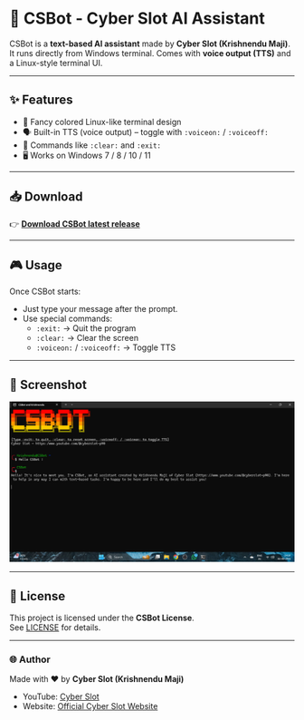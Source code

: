 # 🤖 CSBot - Cyber Slot AI Assistant

CSBot is a **text-based AI assistant** made by **Cyber Slot (Krishnendu Maji)**.  
It runs directly from Windows terminal. Comes with **voice output (TTS)** 
and a Linux-style terminal UI.  

---

## ✨ Features
- 🎨 Fancy colored Linux-like terminal design  
- 🗣️ Built-in TTS (voice output) – toggle with `:voiceon:` / `:voiceoff:`  
- 🧹 Commands like `:clear:` and `:exit:`  
- 🖥️ Works on Windows 7 / 8 / 10 / 11  

---

## 📥 Download
👉 [**Download CSBot latest release**](https://github.com/ytcyberslotp90/CSBot/releases)

---

## 🎮 Usage
Once CSBot starts:  
- Just type your message after the prompt.  
- Use special commands:  
  - `:exit:` → Quit the program  
  - `:clear:` → Clear the screen  
  - `:voiceon:` / `:voiceoff:` → Toggle TTS  

---

## 📸 Screenshot
![CSBot Screenshot](https://github.com/ytcyberslotp90/CSBot-made-by-Cyber-Slot/raw/main/Screenshot%202025-09-02%20145756.png)

---

## 📜 License
This project is licensed under the **CSBot License**.  
See [LICENSE](./licenses.CSBot.txt) for details.  

---

### 🌐 Author
Made with ❤️ by **Cyber Slot (Krishnendu Maji)**  
- YouTube: [Cyber Slot](https://www.youtube.com/@cyberslot-p90)  
- Website: [Official Cyber Slot Website](https://ytcyberslotp90.github.io/Cyber-Slot-Official-Website/)  
